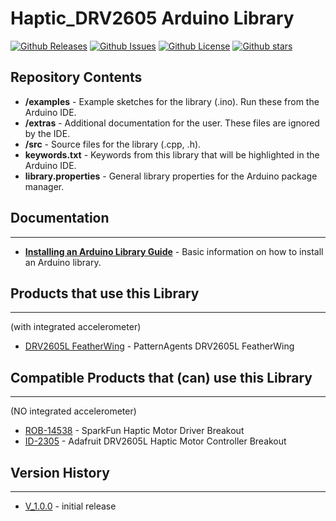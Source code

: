 # Haptic_DRV2605 Arduino Library

[![Github Releases](https://img.shields.io/github/release/patternagents/Haptic_DRV2605.svg)](https://github.com/patternagents/Haptic_DRV2605/releases)
[![Github Issues](https://img.shields.io/github/issues/patternagents/Haptic_DRV2605.svg)](https://github.com/patternagents/Haptic_DRV2605/issues)
[![Github License](https://img.shields.io/badge/License-GNU3-green.svg)](https://github.com/patternagents/Haptic_DRV2605/)
[![Github stars](https://img.shields.io/github/stars/patternagents/Haptic_DRV2605.svg)](https://github.com/patternagents/Haptic_DRV2605/)

Repository Contents
-------------------

* **/examples** - Example sketches for the library (.ino). Run these from the Arduino IDE. 
* **/extras** - Additional documentation for the user. These files are ignored by the IDE. 
* **/src** - Source files for the library (.cpp, .h).
* **keywords.txt** - Keywords from this library that will be highlighted in the Arduino IDE. 
* **library.properties** - General library properties for the Arduino package manager. 

## Documentation
----------------

* **[Installing an Arduino Library Guide](https://learn.sparkfun.com/tutorials/installing-an-arduino-library)** - Basic information on how to install an Arduino library.

## Products that use this Library 
---------------------------------

(with integrated accelerometer)
* [DRV2605L FeatherWing](http://patternagents.com/store/) - PatternAgents DRV2605L FeatherWing

## Compatible Products that (can) use this Library 
--------------------------------------------------

(NO integrated accelerometer)
* [ROB-14538](https://www.sparkfun.com/products/14538) - SparkFun Haptic Motor Driver Breakout
* [ID-2305](https://www.adafruit.com/product/2305) - Adafruit DRV2605L Haptic Motor Controller Breakout

## Version History
------------------

* [V_1.0.0](https://github.com/patternagents/Haptic_DRV2605L/) - initial release
